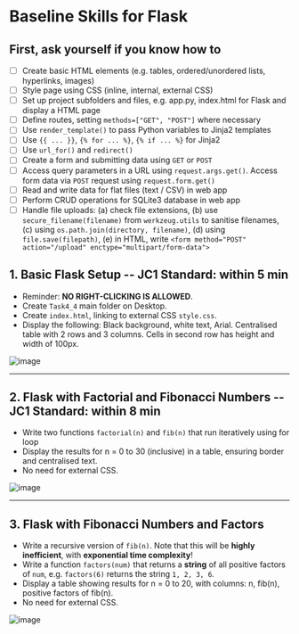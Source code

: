 # Baseline Skills for Flask

## First, ask yourself if you know how to
- [ ] Create basic HTML elements (e.g. tables, ordered/unordered lists, hyperlinks, images)
- [ ] Style page using CSS (inline, internal, external CSS)
- [ ] Set up project subfolders and files, e.g. app.py, index.html for Flask and display a HTML page
- [ ] Define routes, setting `methods=["GET", "POST"]` where necessary
- [ ] Use `render_template()` to pass Python variables to Jinja2 templates
- [ ] Use `{{ ... }}`, `{% for ... %}`, `{% if ... %}` for Jinja2
- [ ] Use `url_for()` and `redirect()`
- [ ] Create a form and submitting data using `GET` or `POST`
- [ ] Access query parameters in a URL using `request.args.get()`. Access form data via `POST` request using `request.form.get()`
- [ ] Read and write data for flat files (text / CSV) in web app
- [ ] Perform CRUD operations for SQLite3 database in web app
- [ ] Handle file uploads: (a) check file extensions, (b) use `secure_filename(filename)` from `werkzeug.utils` to sanitise filenames, (c) using `os.path.join(directory, filename)`, (d) using `file.save(filepath)`, (e) in HTML, write `<form method="POST" action="/upload" enctype="multipart/form-data">`

## 1. Basic Flask Setup  -- JC1 Standard: within 5 min
- Reminder: **NO RIGHT-CLICKING IS ALLOWED**.
- Create `Task4_4` main folder on Desktop.
- Create `index.html`, linking to external CSS `style.css`.
- Display the following:
  Black background, white text, Arial.
  Centralised table with 2 rows and 3 columns.
  Cells in second row has height and width of 100px.

![image](https://github.com/user-attachments/assets/112e4c62-4a59-4b03-9c3d-8fdf0de4969c)

---

## 2. Flask with Factorial and Fibonacci Numbers -- JC1 Standard: within 8 min
- Write two functions `factorial(n)` and `fib(n)` that run iteratively using for loop
- Display the results for n = 0 to 30 (inclusive) in a table, ensuring border and centralised text.
- No need for external CSS.
  
![image](https://github.com/user-attachments/assets/92e1021a-e0e4-4498-8dc5-855c3f238fc1)

---

## 3. Flask with Fibonacci Numbers and Factors
- Write a recursive version of `fib(n)`. Note that this will be **highly inefficient**, with **exponential time complexity**!
- Write a function `factors(num)` that returns a **string** of all positive factors of `num`, e.g. `factors(6)` returns the string `1, 2, 3, 6`.
- Display a table showing results for n = 0 to 20, with columns: n, fib(n), positive factors of fib(n).
- No need for external CSS.

![image](https://github.com/user-attachments/assets/ad07e4f4-4335-4d83-a582-61a94888fac2)



